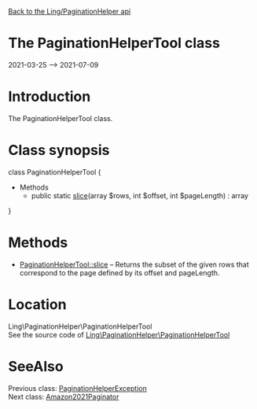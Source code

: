 [Back to the Ling/PaginationHelper api](https://github.com/lingtalfi/PaginationHelper/blob/master/doc/api/Ling/PaginationHelper.md)



The PaginationHelperTool class
================
2021-03-25 --> 2021-07-09






Introduction
============

The PaginationHelperTool class.



Class synopsis
==============


class <span class="pl-k">PaginationHelperTool</span>  {

- Methods
    - public static [slice](https://github.com/lingtalfi/PaginationHelper/blob/master/doc/api/Ling/PaginationHelper/PaginationHelperTool/slice.md)(array $rows, int $offset, int $pageLength) : array

}






Methods
==============

- [PaginationHelperTool::slice](https://github.com/lingtalfi/PaginationHelper/blob/master/doc/api/Ling/PaginationHelper/PaginationHelperTool/slice.md) &ndash; Returns the subset of the given rows that correspond to the page defined by its offset and pageLength.





Location
=============
Ling\PaginationHelper\PaginationHelperTool<br>
See the source code of [Ling\PaginationHelper\PaginationHelperTool](https://github.com/lingtalfi/PaginationHelper/blob/master/PaginationHelperTool.php)



SeeAlso
==============
Previous class: [PaginationHelperException](https://github.com/lingtalfi/PaginationHelper/blob/master/doc/api/Ling/PaginationHelper/Exception/PaginationHelperException.md)<br>Next class: [Amazon2021Paginator](https://github.com/lingtalfi/PaginationHelper/blob/master/doc/api/Ling/PaginationHelper/Paginator/Amazon2021Paginator.md)<br>
